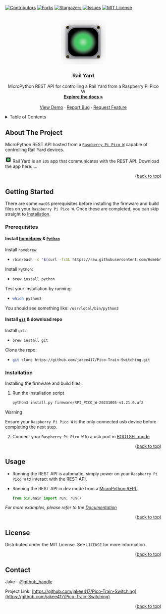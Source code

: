 <!-- Improved compatibility of back to top link: See: https://github.com/othneildrew/Best-README-Template/pull/73 -->
<a name="readme-top"></a>
<!--
*** Thanks for checking out the Best-README-Template. If you have a suggestion
*** that would make this better, please fork the repo and create a pull request
*** or simply open an issue with the tag "enhancement".
*** Don't forget to give the project a star!
*** Thanks again! Now go create something AMAZING! :D
-->



<!-- PROJECT SHIELDS -->
<!--
*** I'm using markdown "reference style" links for readability.
*** Reference links are enclosed in brackets [ ] instead of parentheses ( ).
*** See the bottom of this document for the declaration of the reference variables
*** for contributors-url, forks-url, etc. This is an optional, concise syntax you may use.
*** https://www.markdownguide.org/basic-syntax/#reference-style-links
-->
[![Contributors][contributors-shield]][contributors-url]
[![Forks][forks-shield]][forks-url]
[![Stargazers][stars-shield]][stars-url]
[![Issues][issues-shield]][issues-url]
[![MIT License][license-shield]][license-url]



<!-- PROJECT LOGO -->
<br />
<div align="center">
  <a href="https://github.com/jakee417/Pico-Train-Switching">
    <img src="images/144.png" alt="Logo" width="144" height="144">
  </a>

<h3 align="center">Rail Yard</h3>

  <p align="center">
    MicroPython REST API for controlling a Rail Yard from a Raspberry Pi Pico W
    <br />
    <a href="https://github.com/jakee417/Pico-Train-Switching"><strong>Explore the docs »</strong></a>
    <br />
    <br />
    <a href="https://github.com/jakee417/Pico-Train-Switching">View Demo</a>
    ·
    <a href="https://github.com/jakee417/Pico-Train-Switching/issues">Report Bug</a>
    ·
    <a href="https://github.com/jakee417/Pico-Train-Switching/issues">Request Feature</a>
  </p>
</div>



<!-- TABLE OF CONTENTS -->
<details>
  <summary>Table of Contents</summary>
  <ol>
    <li>
      <a href="#about-the-project">About The Project</a>
    </li>
    <li>
      <a href="#getting-started">Getting Started</a>
      <ul>
        <li><a href="#prerequisites">Prerequisites</a></li>
        <li><a href="#installation">Installation</a></li>
      </ul>
    </li>
    <li><a href="#usage">Usage</a></li>
    <li><a href="#license">License</a></li>
    <li><a href="#contact">Contact</a></li>
  </ol>
</details>



<!-- ABOUT THE PROJECT -->
## About The Project
MicroPython REST API hosted from a [`Raspberry Pi Pico W`](https://www.raspberrypi.com/documentation/microcontrollers/raspberry-pi-pico.html) capable of controlling Rail Yard devices. 

[![iOS Logo][ios-logo]](https://example.com) Rail Yard is an `iOS` app that communicates with the REST API. Download the app here: ...

<p align="right">(<a href="#readme-top">back to top</a>)</p>


<!-- GETTING STARTED -->
## Getting Started

There are some `macOS` prerequisites before installing the firmware and build files on your `Raspberry Pi Pico W`. Once these are completed, you can skip straight to <a href="#installation">Installation</a>.

### Prerequisites

#### Install [homebrew](https://brew.sh/#install) & [`Python`](https://www.python.org/)

Install `homebrew`:
* ```sh
  /bin/bash -c "$(curl -fsSL https://raw.githubusercontent.com/Homebrew/install/master/install.sh)"
  ```

Install `Python`:
* ```sh
  brew install python
  ```

Test your installation by running:
* ```sh
  which python3
  ```
You should see something like: `/usr/local/bin/python3`

#### Install [`git`](https://git-scm.com/download/mac) & download repo

Install `git`:
* ```sh
  brew install git
  ```

Clone the repo:
* ```sh
  git clone https://github.com/jakee417/Pico-Train-Switching.git
  ```

### Installation
Installing the firmware and build files:

1. Run the installation script
   ```sh
   python3 install.py firmware/RPI_PICO_W-20231005-v1.21.0.uf2
   ```

> [!WARNING]  
> Ensure your `Raspberry Pi Pico W` is the only connected usb device before completing the next step.

2. Connect your `Raspberry Pi Pico W` to a usb port in [BOOTSEL mode](https://projects.raspberrypi.org/en/projects/getting-started-with-the-pico/3) 



<p align="right">(<a href="#readme-top">back to top</a>)</p>


<!-- USAGE EXAMPLES -->
## Usage

* Running the REST API is automatic, simply power on your `Raspberry Pi Pico W` to interact with the REST API.

* Running the REST API in dev mode from a [MicroPython REPL](https://projects.raspberrypi.org/en/projects/getting-started-with-the-pico/4):
  ```python
  from bin.main import run; run()
  ```

_For more examples, please refer to the [Documentation](https://example.com)_

<p align="right">(<a href="#readme-top">back to top</a>)</p>


<!-- LICENSE -->
## License

Distributed under the MIT License. See `LICENSE` for more information.

<p align="right">(<a href="#readme-top">back to top</a>)</p>


<!-- CONTACT -->
## Contact

Jake - [@github_handle](https://github.com/jakee417)

Project Link: [https://github.com/jakee417/Pico-Train-Switching](https://github.com/jakee417/Pico-Train-Switching)

<p align="right">(<a href="#readme-top">back to top</a>)</p>



<!-- MARKDOWN LINKS & IMAGES -->
<!-- https://www.markdownguide.org/basic-syntax/#reference-style-links -->
[contributors-shield]: https://img.shields.io/github/contributors/jakee417/Pico-Train-Switching.svg?style=for-the-badge
[contributors-url]: https://github.com/jakee417/Pico-Train-Switching/graphs/contributors
[forks-shield]: https://img.shields.io/github/forks/jakee417/Pico-Train-Switching.svg?style=for-the-badge
[forks-url]: https://github.com/jakee417/Pico-Train-Switching/network/members
[stars-shield]: https://img.shields.io/github/stars/jakee417/Pico-Train-Switching.svg?style=for-the-badge
[stars-url]: https://github.com/jakee417/Pico-Train-Switching/stargazers
[issues-shield]: https://img.shields.io/github/issues/jakee417/Pico-Train-Switching.svg?style=for-the-badge
[issues-url]: https://github.com/jakee417/Pico-Train-Switching/issues
[license-shield]: https://img.shields.io/github/license/jakee417/Pico-Train-Switching.svg?style=for-the-badge
[license-url]: https://github.com/jakee417/Pico-Train-Switching/blob/main/LICENSE
[ios-logo]: images/20.png
